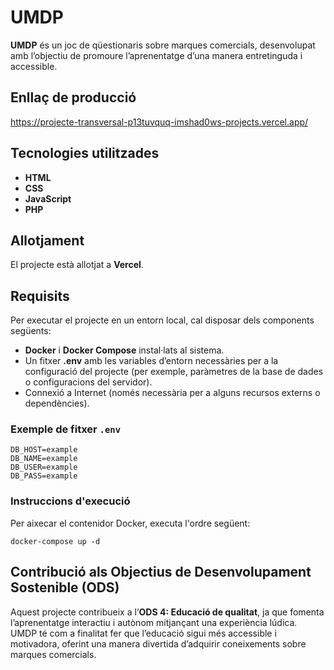 # UMDP

**UMDP** és un joc de qüestionaris sobre marques comercials, desenvolupat amb l’objectiu de promoure l’aprenentatge d’una manera entretinguda i accessible.

## Enllaç de producció
https://projecte-transversal-p13tuvquq-imshad0ws-projects.vercel.app/

## Tecnologies utilitzades
- **HTML**
- **CSS**
- **JavaScript**
- **PHP**

## Allotjament
El projecte està allotjat a **Vercel**.

## Requisits
Per executar el projecte en un entorn local, cal disposar dels components següents:
- **Docker** i **Docker Compose** instal·lats al sistema.  
- Un fitxer **.env** amb les variables d’entorn necessàries per a la configuració del projecte (per exemple, paràmetres de la base de dades o configuracions del servidor).  
- Connexió a Internet (només necessària per a alguns recursos externs o dependències).

### Exemple de fitxer `.env`
```
DB_HOST=example
DB_NAME=example
DB_USER=example
DB_PASS=example
```

### Instruccions d'execució
Per aixecar el contenidor Docker, executa l'ordre següent:
```
docker-compose up -d
```

## Contribució als Objectius de Desenvolupament Sostenible (ODS)
Aquest projecte contribueix a l’**ODS 4: Educació de qualitat**, ja que fomenta l’aprenentatge interactiu i autònom mitjançant una experiència lúdica.  
UMDP té com a finalitat fer que l’educació sigui més accessible i motivadora, oferint una manera divertida d’adquirir coneixements sobre marques comercials.

